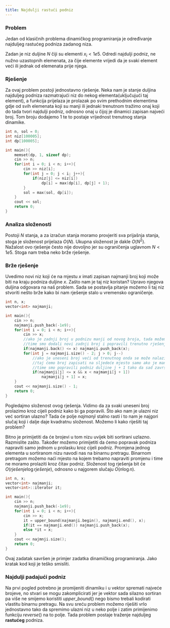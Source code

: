 ```yaml
---
title: Najdulji rastući podniz
---
```


### Problem
Jedan od klasičnih problema dinamičkog programiranja je određivanje najduljeg rastućeg podniza zadanog niza.

Zadan je niz duljine $N$ čiji su elementi $x_i < 1e5$. Odredi najdulji podniz, ne nužno uzastopnih elemenata, za čije elemente vrijedi da je svaki element veći ili jednak od elemenata prije njega.

### Rješenje

Za ovaj problem postoji jednostavno rješenje. Neka nam je stanje duljina najduljeg podniza razmatrajući niz do nekog elementa(uključujući taj element), a funkcija prijelaza je prolazak po svim prethodnim elementima gdje od svih elemenata koji su manji ili jednaki trenutnom tražimo onaj koji do tada tvori najdulji podniz, odnosno onaj u čijoj je dinamici zapisan najveći broj. Tom broju dodajemo 1 te to postaje vrijednost trenutnog stanja dinamike.

```cpp
int n, sol = 0;
int niz[100005];
int dp[100005];

int main(){
    memset(dp, 1, sizeof dp);
    cin >> n;
    for(int i = 0; i < n; i++){
        cin >> niz[i];
        for(int j = 0; j < i; j++){
            if(niz[j] <= niz[i]) 
                dp[i] = max(dp[i], dp[j] + 1);
        }
        sol = max(sol, dp[i]);
    }
    cout << sol;
    return 0;
}
```

### Analiza složenosti

Postoji $N$ stanja, a za izračun stanja moramo provjeriti sva prijašnja stanja, stoga je složenost prijelaza $O(N)$. Ukupna složenost je dakle $O(N^2)$. Nažalost ovo rješenje često nije dovoljno jer su ograničenja uglavnom $N < 1e5$. Stoga nam treba neko brže rješenje.

### Brže rješenje

Uvedimo novi niz koji će na mjestu $x$ imati zapisan najmanji broj koji može biti na kraju podniza duljine $x$. Zašto nam je taj niz koristan? Upravo njegova duljina odgovara na naš problem. Sada se postavlja pitanje možemo li taj niz stvoriti nešto brže kako bi nam rješenje stalo u vremensko ograničenje. 

```cpp
int n, x;
vector<int> najmanji;

int main(){
    cin >> n;
    najmanji.push_back(-1e9);
    for(int i = 0; i < n; i++){
        cin >> x;
        //ako je zadnji broj u podnizu manji od novog broja, tada možemo novi broj staviti kao zadnji broj u podnizu
        //time smo dodali novi zadnji broj i popravili trenutno rješenje
        if(najmanji.back() <= x) najmanji.push_back(x);
        for(int j = najmanji.size() - 2; j > 0; j--)
            //ako je uneseni broj veći od trenutnog onda se može nalaziti iza njega u potencijalnom rješenju
            //taj ćemo broj zapisati na sljedeće mjesto samo ako je manji od broja koji je tamo već zapisan kako bi popravili rješenje
            //time smo popravili podniz duljine j + 1 tako da sad završava s još manjim brojem
            if(najmanji[j] <= x && x < najmanji[j + 1])
                najmanji[j + 1] = x;
    }
    cout << najmanji.size() - 1;
    return 0;
}
```

Pogledajmo složenost ovog rješenja. Vidimo da za svaki uneseni broj prolazimo kroz cijeli podniz kako bi ga popravili. Što ako nam je ulazni niz već sortiran ulazno? Tada će polje $najmanji$ stalno rasti i to nam je najgori slučaj koji i dalje daje kvadratnu složenost. Možemo li kako riješiti taj problem?


Bitno je primijetiti da će brojevi u tom nizu uvijek biti sortirani uzlazno. Razmislite zašto. Također možemo primijetiti da ćemo popravak podniza napraviti samo jednom u prolasku kroz cijeli podniz. Promjena jednog elementa u sortiranom nizu navodi nas na binarnu pretragu. Binarnom pretragom možemo naći mjesto na kojem trebamo napraviti promjenu i time ne moramo prolaziti kroz čitav podniz. Složenost tog rješenja bit će $O(rješenje \log rješenje)$, odnosno u najgorem slučaju $O(n \log n)$.

```cpp
int n, x;
vector<int> najmanji;
vector<int>::iterator it;

int main(){
    cin >> n;
    najmanji.push_back(-1e9);
    for(int i = 0; i < n; i++){
        cin >> x;
        it = upper_bound(najmanji.begin(), najmanji.end(), x);
        if(it == najmanji.end()) najmanji.push_back(x);
        else *it = x;
    }
    cout << najmnji.size();
    return 0;
}
```

Ovaj zadatak savršen je primjer zadatka dinamičkog programiranja. Jako kratak kod koji je teško smisliti.

### Najdulji padajući podniz

Na prvi pogled potrebno je promijeniti dinamiku i u vektor spremati najveće brojeve, no stvari se mogu zakomplicirati jer je vektor sada silazno sortiran pa više ne smijemo koristiti $upper\_bound()$ nego bismo trebali kodirati vlastitu binarnu pretragu. Na svu sreću problem možemo riješiti vrlo jednostavno tako da spremimo ulazni niz u neko polje i zatim primijenimo funkciju $reverse()$ na to polje. Tada problem postaje traženje najduljeg **rastućeg** podniza.